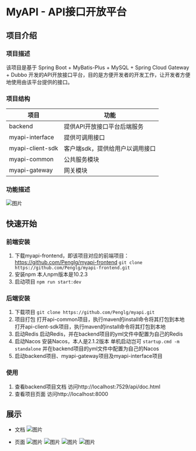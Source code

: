 # MyAPI - API接口开放平台

## 项目介绍

### 项目描述
该项目是基于 Spring Boot + MyBatis-Plus + MySQL + Spring Cloud Gateway + Dubbo 开发的API开放接口平台，目的是方便开发者的开发工作，让开发者方便地使用由该平台提供的接口。

### 项目结构
| 项目             | 功能                            |
| ---------------- | ------------------------------- |
| backend          | 提供API开放接口平台后端服务     |
| myapi-interface  | 提供可调用接口                  |
| myapi-client-sdk | 客户端sdk，提供给用户以调用接口 |
| myapi-common     | 公共服务模块                    |
| myapi-gateway    | 网关模块                        |

### 功能描述
![图片](https://github.com/Penglg/myapi/assets/109449337/9184f39e-dd9f-4bf1-b48b-fb7025ad5f86)


## 快速开始

### 前端安装
1. 下载myapi-frontend，即该项目对应的前端项目：https://github.com/Penglg/myapi-frontend
   ```git clone https://github.com/Penglg/myapi-frontend.git```
2. 安装npm
   本人npm版本是10.2.3
3. 启动项目
   ```npm run start:dev```

### 后端安装
1. 下载项目
   ```git clone https://github.com/Penglg/myapi.git```
2. 项目打包
   打开api-common项目，执行maven的install命令将其打包到本地
   打开api-client-sdk项目，执行maven的install命令将其打包到本地
3. 启动Redis
   启动Redis，并在backend项目的yml文件中配置为自己的Redis
4. 启动Nacos
   安装Nacos，本人是2.1.2版本
   单机启动岂可
   ```startup.cmd -m standalone```
   并在backend项目的yml文件中配置为自己的Nacos
5. 启动backend项目、myapi-gateway项目及myapi-interface项目

### 使用
1. 查看backend项目文档
   访问http://localhost:7529/api/doc.html
2. 查看项目页面
   访问http://localhost:8000

## 展示
- 文档
  ![图片](https://github.com/Penglg/myapi/assets/109449337/0d401638-1861-4011-9d33-2a083acd67a9)

- 页面
  ![图片](https://github.com/Penglg/myapi/assets/109449337/6b13e862-72fc-4103-abcd-538a4d435df5)
  ![图片](https://github.com/Penglg/myapi/assets/109449337/0e6a153d-da16-4c71-9625-adbf44f9b131)
  ![图片](https://github.com/Penglg/myapi/assets/109449337/fc7c1e8e-b462-4991-8df6-3be5966452dd)
  ![图片](https://github.com/Penglg/myapi/assets/109449337/954a03bb-bee9-46ea-ab3c-dfe181b4134d)





